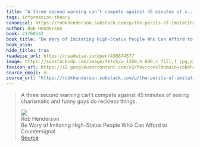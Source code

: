 ```yaml
---
title: "A three second warning can’t compete against 45 minutes of s..."
tags: information-theory
canonical: https://robkhenderson.substack.com/p/the-perils-of-imitating-high-status
author: Rob Henderson
book: 21760542
book_title: "Be Wary of Imitating High-Status People Who Can Afford to Countersignal"
book_asin: 
hide_title: true
readwise_url: https://readwise.io/open/430874577
image: https://substackcdn.com/image/fetch/w_1200,h_600,c_fill,f_jpg,q_auto:good,fl_progressive:steep,g_auto/https%3A%2F%2Fbucketeer-e05bbc84-baa3-437e-9518-adb32be77984.s3.amazonaws.com%2Fpublic%2Fimages%2F27b2599c-7c3d-4999-bbdf-3e2ef02dc486_842x1191.jpeg
favicon_url: https://s2.googleusercontent.com/s2/favicons?domain=robkhenderson.substack.com
source_emoji: 🌐
source_url: "https://robkhenderson.substack.com/p/the-perils-of-imitating-high-status#:~:text=A%20three%20second,do%20reckless%20things."
---
```


> A three second warning can’t compete against 45 minutes of seeing charismatic and funny guys do reckless things.
> <div class="quoteback-footer"><div class="quoteback-avatar"><img class="mini-favicon" src="https://s2.googleusercontent.com/s2/favicons?domain=robkhenderson.substack.com"></div><div class="quoteback-metadata"><div class="metadata-inner"><span style="display:none">FROM:</span><div aria-label="Rob Henderson" class="quoteback-author"> Rob Henderson</div><div aria-label="Be Wary of Imitating High-Status People Who Can Afford to Countersignal" class="quoteback-title"> Be Wary of Imitating High-Status People Who Can Afford to Countersignal</div></div></div><div class="quoteback-backlink"><a target="_blank" aria-label="go to the full text of this quotation" rel="noopener" href="https://robkhenderson.substack.com/p/the-perils-of-imitating-high-status#:~:text=A%20three%20second,do%20reckless%20things." class="quoteback-arrow"> Source</a></div></div>